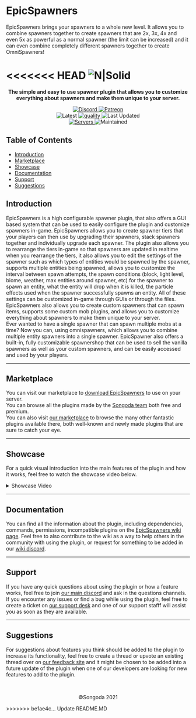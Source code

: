 # EpicSpawners

EpicSpawners brings your spawners to a whole new level. It allows you to combine spawners together to create spawners that are 2x, 3x, 4x and even 5x as powerful as a normal spawner (the limit can be increased) and it can even combine completely different spawners together to create OmniSpawners!

<<<<<<< HEAD
![N|Solid](https://i.imgur.com/jKtE7ZM.png)
=======
<p align="center">
 <b>
      The simple and easy to use spawner plugin that allows you to customize everything
      about spawners and make them unique to your server.
  </b>
</p>

<p align="center">
    <a href="https://discord.gg/songoda">
        <img alt="Discord" src="https://img.shields.io/discord/293212540723396608?color=7289DA&label=Discord&logo=discord&logoColor=7289DA">
    </a>
    <a href="https://www.patreon.com/join/songoda">
        <img alt="Patreon" src="https://img.shields.io/badge/-Support_on_Patreon-F96854.svg?logo=patreon&style=flat&logoColor=white">
    </a> 
    <br>
    <img alt="Latest" src="https://img.shields.io/badge/-ver_7.0.2-4078C0.svg?logo=github&style=flat&logoColor=white&color=blue&label=Latest&labelColor=black">
    <a href="https://app.codacy.com/gh/songoda/EpicSpawners/dashboard">
        <img alt="quality" src="https://img.shields.io/codacy/grade/1538be190da6406aa6a2bc711b2478a2">
    </a>
    <img alt="Last Updated" src="https://img.shields.io/github/last-commit/songoda/EpicSpawners">
    <br>
    <a href="https://bstats.org/plugin/bukkit/EpicSpawners/4181">
        <img alt="Servers" src="https://img.shields.io/bstats/servers/4181">
    </a>
    <img alt="Maintained" src="https://img.shields.io/maintenance/yes/2021"> 
</p>

<h2>Table of Contents</h2>
<ul>
    <li><a href='#Introduction'>Introduction</a></li>
    <li><a href='#Marketplace'>Marketplace</a></li>
    <li><a href='#Showcase'>Showcase</a></li>
    <li><a href='#Documentation'>Documentation</a></li>
    <li><a href='#Support'>Support</a></li>
    <li><a href='#Suggestions'>Suggestions</a></li>
</ul>

<article>
    <h2 id="Introduction">Introduction</h2>
    <p>
        EpicSpawners is a high configurable spawner plugin, that also offers a GUI based system that can be used to easily configure the plugin and customize spawners in-game.
        EpicSpawners allows you to create spawner tiers that your players can then use by upgrading their spawners, stack spawners together and individually upgrade each                 spawner. The plugin also allows you to rearrange the tiers in-game so that spawners are updated in realtime when you rearrange the tiers, it also allows you to edit the         settings of the spawner such as which types of entities would be spawned by the spawner, supports multiple entities being spawned, allows you to customize the interval           between spawn attempts, the spawn conditions (block, light level, biome, weather, max entities around spawner, etc) for the spawner to spawn an entity, what the entity           will drop when it is killed, the particle effects used when the spawner successfully spawns an entity. All of these settings can be customized in-game through GUIs or           through the files. EpicSpawners also allows you to create custom spawners that can spawn items, supports some custom mob plugins, and allows you to customize everything         about spawners to make them unique to your server.<br>
        Ever wanted to have a single spawner that can spawn multiple mobs at a time? Now you can, using omnispawners, which allows you to combine multiple entity spawners into a         single spawner. EpicSpawner also offers a built-in, fully customizable spawnershop that can be used to sell the vanilla spawners as well as your custom spawners, and can         be easily accessed and used by your players.
    </p>
</article>
<hr>
<article>
    <h2 id="Marketplace">Marketplace</h2>
    <p>
        You can visit our marketplace to <a href="https://songoda.com/marketplace/product/epicspawners-the-ultimate-spawner-plugin.13">download EpicSpawners</a> to use on your           server.<br>
        You can browse all the plugins made by the <a href="https://songoda.com/teams/songoda">Songoda team</a> both free and premium.<br>
        You can also visit <a href="https://songoda.com/marketplace">our marketplace</a> to browse the many other fantastic plugins available there, both well-known and newly           made plugins that are sure to catch your eye.
    </p>
</article>
<hr>
<article>
    <h2 id="Showcase">Showcase</h2>
    <p>
        For a quick visual introduction into the main features of the plugin and how it works, feel free to watch the showcase video below.
        <details>
            <summary>Showcase Video</summary>
            Coming Soon
        </details>
    </p>
</article>
<hr>
<article>
    <h2 id="Documentation">Documentation</h2>
    <p>
        You can find all the information about the plugin, including dependencies,
        commands, permissions, incompatible plugins on the <a href="https://wiki.songoda.com/Epic_Spawners">EpicSpawners wiki page<a>.
        Feel free to also contribute to the wiki as a way to help others in the community with using the plugin, or request for something to be added in our <a                           href="https://discord.gg/6JwbEQB">wiki discord</a>.
    </p>
</article>
<hr>
<article>
    <h2 id="Support">Support</h2>
    <p>
        If you have any quick questions about using the plugin or how a feature works, feel free to join <a href="https://discord.gg/songoda">our main discord</a> and ask in the         questions channels. If you encounter any issues or find a bug while using the plugin, feel free to create a ticket on <a href="https://support.songoda.com">our support           desk</a> and one of our support stafff will assist you as soon as they are available.
    </p>
</article>
<hr>
<article>
    <h2 id="Suggestions">Suggestions</h2>
    <p>
        For suggestions about features you think should be added to the plugin to increase its functionality, feel free to create a thread or upvote an existing thread over on           <a href="https://feedback.songoda.com">our feedback site</a> and it might be chosen to be added into a future update of the plugin when one of our developers are looking         for new features to add to the plugin.
    </p>
</article>
<br>
<p align="center">
    &copy;Songoda 2021
</p>
>>>>>>> be1ae4c... Update README.MD

